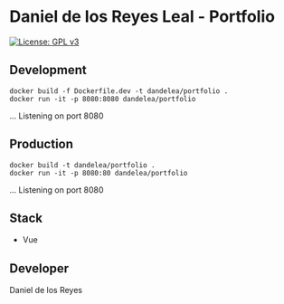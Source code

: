 # Daniel de los Reyes Leal - Portfolio

[![License: GPL v3](https://img.shields.io/badge/License-GPLv3-blue.svg)](https://www.gnu.org/licenses/gpl-3.0)

## Development

```
docker build -f Dockerfile.dev -t dandelea/portfolio .
docker run -it -p 8080:8080 dandelea/portfolio
```

... Listening on port 8080

## Production

```
docker build -t dandelea/portfolio .
docker run -it -p 8080:80 dandelea/portfolio
```

... Listening on port 8080

## Stack

* Vue

## Developer

Daniel de los Reyes
